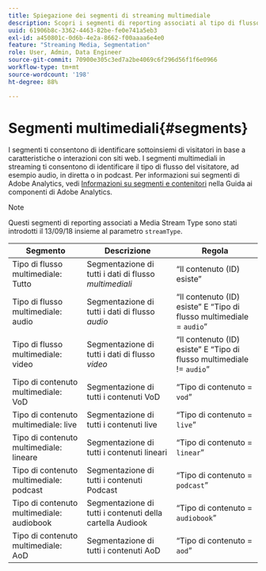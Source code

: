 ```yaml
---
title: Spiegazione dei segmenti di streaming multimediale
description: Scopri i segmenti di reporting associati al tipo di flusso multimediale, compresi Segmento, Descrizione e Regola per il tipo di flusso multimediale.
uuid: 61906b8c-3362-4463-82be-fe0e741a5eb3
exl-id: a450801c-0d6b-4e2a-8662-f00aaaa6e4e0
feature: "Streaming Media, Segmentation"
role: User, Admin, Data Engineer
source-git-commit: 70900e305c3ed7a2be4069c6f296d56f1f6e0966
workflow-type: tm+mt
source-wordcount: '198'
ht-degree: 88%

---
```


# Segmenti multimediali{#segments}

I segmenti ti consentono di identificare sottoinsiemi di visitatori in base a caratteristiche o interazioni con siti web. I segmenti multimediali in streaming ti consentono di identificare il tipo di flusso del visitatore, ad esempio audio, in diretta o in podcast. Per informazioni sui segmenti di Adobe Analytics, vedi [Informazioni su segmenti e contenitori](https://experienceleague.adobe.com/docs/analytics/components/segmentation/seg-overview.html?lang=it) nella Guida ai componenti di Adobe Analytics.

>[!NOTE]
>
>Questi segmenti di reporting associati a Media Stream Type sono stati introdotti il 13/09/18 insieme al parametro `streamType`.

| Segmento | Descrizione | Regola |
|---|---|---|
| Tipo di flusso multimediale: Tutto | Segmentazione di tutti i dati di flusso *multimediali* | “Il contenuto (ID) esiste” |
| Tipo di flusso multimediale: audio | Segmentazione di tutti i dati di flusso *audio* | “Il contenuto (ID) esiste” E “Tipo di flusso multimediale = `audio`” |
| Tipo di flusso multimediale: video | Segmentazione di tutti i dati di flusso *video* | “Il contenuto (ID) esiste” E “Tipo di flusso multimediale != `audio`” |
| Tipo di contenuto multimediale: VoD | Segmentazione di tutti i contenuti VoD | “Tipo di contenuto = `vod`” |
| Tipo di contenuto multimediale: live | Segmentazione di tutti i contenuti live | “Tipo di contenuto = `live`” |
| Tipo di contenuto multimediale: lineare | Segmentazione di tutti i contenuti lineari | “Tipo di contenuto = `linear`” |
| Tipo di contenuto multimediale: podcast | Segmentazione di tutti i contenuti Podcast | “Tipo di contenuto = `podcast`” |
| Tipo di contenuto multimediale: audiobook | Segmentazione di tutti i contenuti della cartella Audiook | “Tipo di contenuto = `audiobook`” |
| Tipo di contenuto multimediale: AoD | Segmentazione di tutti i contenuti AoD | “Tipo di contenuto = `aod`” |
